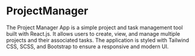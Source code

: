 # ProjectManager
The Project Manager App is a simple project and task management tool built with React.js. It allows users to create, view, and manage multiple projects and their associated tasks. The application is styled with Tailwind CSS, SCSS, and Bootstrap to ensure a responsive and modern UI.
